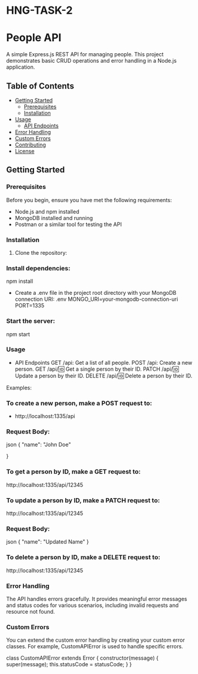 # HNG-TASK-2

# People API

A simple Express.js REST API for managing people. This project demonstrates basic CRUD operations and error handling in a Node.js application.

## Table of Contents

- [Getting Started](#getting-started)
  - [Prerequisites](#prerequisites)
  - [Installation](#installation)
- [Usage](#usage)
  - [API Endpoints](#api-endpoints)
- [Error Handling](#error-handling)
- [Custom Errors](#custom-errors)
- [Contributing](#contributing)
- [License](#license)

## Getting Started

### Prerequisites

Before you begin, ensure you have met the following requirements:

- Node.js and npm installed
- MongoDB installed and running
- Postman or a similar tool for testing the API

### Installation

1. Clone the repository:

### Install dependencies:
npm install

- Create a .env file in the project root directory with your MongoDB connection URI:
.env
MONGO_URI=your-mongodb-connection-uri
PORT=1335

### Start the server:
npm start

### Usage
- API Endpoints
GET /api: Get a list of all people.
POST /api: Create a new person.
GET /api/:id: Get a single person by their ID.
PATCH /api/:id: Update a person by their ID.
DELETE /api/:id: Delete a person by their ID.

Examples:
### To create a new person, make a POST request to:
- http://localhost:1335/api
### Request Body:
json
{
  "name": "John Doe"

}

### To get a person by ID, make a GET request to:
http://localhost:1335/api/12345


### To update a person by ID, make a PATCH request to:
http://localhost:1335/api/12345

### Request Body:
json
{
  "name": "Updated Name"
}


### To delete a person by ID, make a DELETE request to:
http://localhost:1335/api/12345


### Error Handling
The API handles errors gracefully. It provides meaningful error messages and status codes for various scenarios, including invalid requests and resource not found.

### Custom Errors
You can extend the custom error handling by creating your custom error classes. For example, CustomAPIError is used to handle specific errors.

class CustomAPIError extends Error {
  constructor(message) {
    super(message);
    this.statusCode = statusCode;
  }
}


